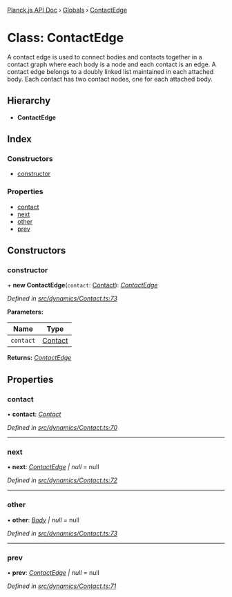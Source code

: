 [Planck.js API Doc](../README.md) › [Globals](../globals.md) › [ContactEdge](contactedge.md)

# Class: ContactEdge

A contact edge is used to connect bodies and contacts together in a contact
graph where each body is a node and each contact is an edge. A contact edge
belongs to a doubly linked list maintained in each attached body. Each
contact has two contact nodes, one for each attached body.

## Hierarchy

* **ContactEdge**

## Index

### Constructors

* [constructor](contactedge.md#constructor)

### Properties

* [contact](contactedge.md#contact)
* [next](contactedge.md#next)
* [other](contactedge.md#other)
* [prev](contactedge.md#prev)

## Constructors

###  constructor

\+ **new ContactEdge**(`contact`: [Contact](contact.md)): *[ContactEdge](contactedge.md)*

*Defined in [src/dynamics/Contact.ts:73](https://github.com/shakiba/planck.js/blob/ae24904/src/dynamics/Contact.ts#L73)*

**Parameters:**

Name | Type |
------ | ------ |
`contact` | [Contact](contact.md) |

**Returns:** *[ContactEdge](contactedge.md)*

## Properties

###  contact

• **contact**: *[Contact](contact.md)*

*Defined in [src/dynamics/Contact.ts:70](https://github.com/shakiba/planck.js/blob/ae24904/src/dynamics/Contact.ts#L70)*

___

###  next

• **next**: *[ContactEdge](contactedge.md) | null* = null

*Defined in [src/dynamics/Contact.ts:72](https://github.com/shakiba/planck.js/blob/ae24904/src/dynamics/Contact.ts#L72)*

___

###  other

• **other**: *[Body](body.md) | null* = null

*Defined in [src/dynamics/Contact.ts:73](https://github.com/shakiba/planck.js/blob/ae24904/src/dynamics/Contact.ts#L73)*

___

###  prev

• **prev**: *[ContactEdge](contactedge.md) | null* = null

*Defined in [src/dynamics/Contact.ts:71](https://github.com/shakiba/planck.js/blob/ae24904/src/dynamics/Contact.ts#L71)*
